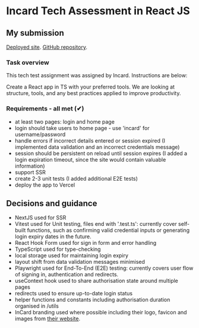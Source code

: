 # Incard Tech Assessment in React JS

## My submission

[Deployed site](https://incard-tech-assessment-auth.vercel.app/home).
[GitHub repository](https://github.com/jamesdiffeycoding/Incard-tech-assessment-auth).

### Task overview

This tech test assignment was assigned by Incard. Instructions are below:

Create a React app in TS with your preferred tools. We are looking at structure, tools, and any best practices applied to improve productivity.

### Requirements - all met (✔)

- at least two pages: login and home page
- login should take users to home page - use 'incard' for username/password
- handle errors if incorrect details entered or session expired (I implemented data validation and an incorrect credentials message)
- session should be persistent on reload until session expires (I added a login expiration timeout, since the site would contain valuable information)
- support SSR
- create 2-3 unit tests (I added additional E2E tests)
- deploy the app to Vercel

## Decisions and guidance

- NextJS used for SSR
- Vitest used for Unit testing, files end with '.test.ts': currently cover self-built functions, such as confirming valid credential inputs or generating login expiry dates in the future.
- React Hook Form used for sign in form and error handling
- TypeScript used for type-checking
- local storage used for maintaining login expiry
- layout shift from data validation messages minimised
- Playwright used for End-To-End (E2E) testing: currently covers user flow of signing in, authentication and redirects.
- useContext hook used to share authorisation state around multiple pages
- redirects used to ensure up-to-date login status
- helper functions and constants including authorisation duration organised in /utils
- InCard branding used where possible including their logo, favicon and images from [their website](https://www.incard.co/).
